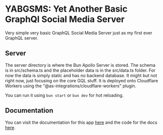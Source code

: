 # YABGSMS: Yet Another Basic GraphQl Social Media Server

Very simple very basic GraphQL Social Media Server just as my first ever GraphQL server.

## Server

The server directory is where the Bun Apollo Server is stored. The schema is in src/schema.ts and the placeholder data is in the src/data.ts folder. For now the data is simply static and has no backend database. It might but not right now, just focusing on the core GQL stuff. It is deployed onto Cloudflare Workers using the "@as-integrations/cloudflare-workers" plugin.

You can run it using `bun start` or `bun dev` for hot reloading.

## Documentation

You can visit the documentation for this app [here](https://yabgsms-docs.amianthus.workers.dev/docs) and the code for the docs [here](https://github.com/sirtenzin/yabgsmsd).